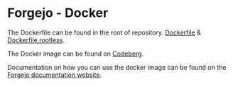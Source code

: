 # Forgejo - Docker

The Dockerfile can be found in the root of repository. [Dockerfile](https://codeberg.org/forgejo/forgejo/src/branch/forgejo/Dockerfile) & [Dockerfile.rootless](https://codeberg.org/forgejo/forgejo/src/branch/forgejo/Dockerfile.rootless).

The Docker image can be found on [Codeberg](https://codeberg.org/forgejo/-/packages/container/forgejo/).

Documentation on how you can use the docker image can be found on the [Forgejo documentation website](https://forgejo.org/docs/latest/admin/installation/#installation-with-docker).
